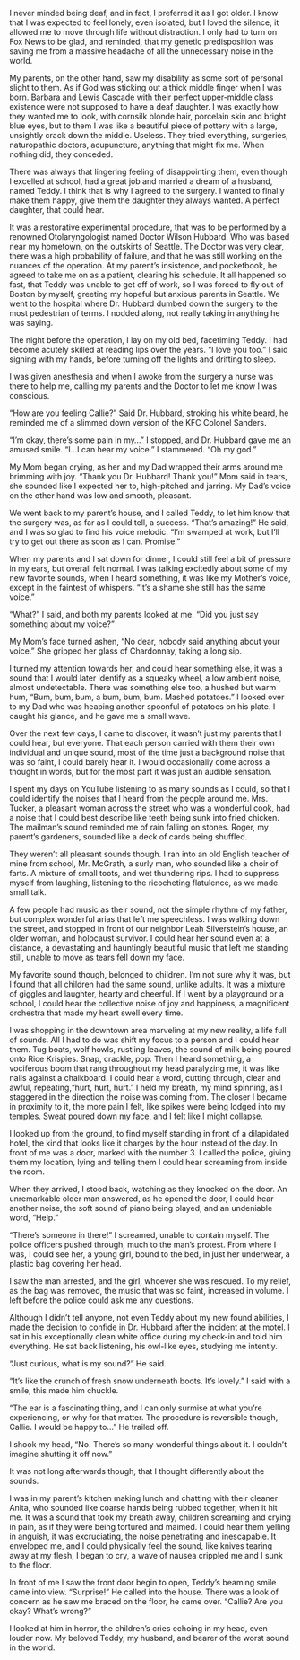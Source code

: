 
I never minded being deaf, and in fact, I preferred it as I got older.  I know that I was expected to feel lonely, even isolated, but I loved the silence, it allowed me to move through life without distraction.  I only had to turn on Fox News to be glad, and reminded, that my genetic predisposition was saving me from a massive headache of all the unnecessary noise in the world. 
 
My parents, on the other hand, saw my disability as some sort of personal slight to them.  As if God was sticking out a thick middle finger when I was born. Barbara and Lewis Cascade with their perfect upper-middle class existence were not supposed to have a deaf daughter.  I was exactly how they wanted me to look, with cornsilk blonde hair, porcelain skin and bright blue eyes, but to them I was like a beautiful piece of pottery with a large, unsightly crack down the middle.  Useless.  They tried everything, surgeries, naturopathic doctors, acupuncture, anything that might fix me.  When nothing did, they conceded.
 
There was always that lingering feeling of disappointing them, even though I excelled at school, had a great job and married a dream of a husband, named Teddy.  I think that is why I agreed to the surgery. I wanted to finally make them happy, give them the daughter they always wanted.  A perfect daughter, that could hear.
 
It was a restorative experimental procedure, that was to be performed by a renowned Otolaryngologist named Doctor Wilson Hubbard.  Who was based near my hometown, on the outskirts of Seattle.   The Doctor was very clear, there was a high probability of failure, and that he was still working on the nuances of the operation.  At my parent’s insistence, and pocketbook, he agreed to take me on as a patient, clearing his schedule.  It all happened so fast, that Teddy was unable to get off of work, so I was forced to fly out of Boston by myself, greeting my hopeful but anxious parents in Seattle.  We went to the hospital where Dr. Hubbard dumbed down the surgery to the most pedestrian of terms.  I nodded along, not really taking in anything he was saying.
 
The night before the operation, I lay on my old bed, facetiming Teddy.  I had become acutely skilled at reading lips over the years.  “I love you too.” I said signing with my hands, before turning off the lights and drifting to sleep.
 
I was given anesthesia and when I awoke from the surgery a nurse was there to help me, calling
my parents and the Doctor to let me know I was conscious.
 
“How are you feeling Callie?”  Said Dr. Hubbard, stroking his white beard, he reminded me of a slimmed down version of the KFC Colonel Sanders.
 
“I’m okay, there’s some pain in my…” I stopped, and Dr. Hubbard gave me an amused smile.  “I…I can hear my voice.” I stammered.  “Oh my god.”
 
  
My Mom began crying, as her and my Dad wrapped their arms around me brimming with joy.  “Thank you Dr. Hubbard! Thank you!” Mom said in tears, she sounded like I expected her to, high-pitched and jarring.  My Dad’s voice on the other hand was low and smooth, pleasant.
 
We went back to my parent’s house, and I called Teddy, to let him know that the surgery was, as far as I could tell, a success.   “That’s amazing!” He said, and I was so glad to find his voice melodic.  “I’m swamped at work, but I’ll try to get out there as soon as I can.  Promise.”
 
When my parents and I sat down for dinner, I could still feel a bit of pressure in my ears, but overall felt normal.  I was talking excitedly about some of my new favorite sounds, when I heard something, it was like my Mother’s voice, except in the faintest of whispers.  “It’s a shame she still has the same voice.”
 
“What?” I said, and both my parents looked at me.  “Did you just say something about my voice?”
 
My Mom’s face turned ashen, “No dear, nobody said anything about your voice.” She gripped her glass of Chardonnay, taking a long sip.
 
I turned my attention towards her, and could hear something else, it was a sound that I would later identify as a squeaky wheel, a low ambient noise, almost undetectable.  There was something else too, a hushed but warm hum, “Bum, bum, bum, a bum, bum, bum.  Mashed potatoes.”  I looked over to my Dad who was heaping another spoonful of potatoes on his plate.  I caught his glance, and he gave me a small wave.
 
Over the next few days, I came to discover, it wasn’t just my parents that I could hear, but everyone.  That each person carried with them their own individual and unique sound, most of the time just a background noise that was so faint, I could barely hear it.  I would occasionally come across a thought in words, but for the most part it was just an audible sensation.
 
I spent my days on YouTube listening to as many sounds as I could, so that I could identify the noises that I heard from the people around me.  Mrs. Tucker, a pleasant woman across the street who was a wonderful cook, had a noise that I could best describe like teeth being sunk into fried chicken.  The mailman’s sound reminded me of rain falling on stones.  Roger, my parent’s gardeners, sounded like a deck of cards being shuffled.
 
 They weren’t all pleasant sounds though.  I ran into an old English teacher of mine from school, Mr. McGrath, a surly man, who sounded like a choir of farts.  A mixture of small toots, and wet thundering rips.  I had to suppress myself from laughing, listening to the ricocheting flatulence, as we made small talk.
  
A few people had music as their sound, not the simple rhythm of my father, but complex wonderful arias that left me speechless.  I was  walking down the street, and stopped in front of our neighbor Leah Silverstein’s house, an older woman, and holocaust survivor.  I could hear her sound even at a distance, a devastating and hauntingly beautiful music that left me standing still, unable to move as tears fell down my face.

My favorite sound though, belonged to children.  I’m not sure why it was, but I found that all children had the same sound, unlike adults.  It was a mixture of giggles and laughter, hearty and cheerful.  If I went by a playground or a school, I could hear the collective noise of joy and happiness, a magnificent orchestra that made my heart swell every time. 
 
I was shopping in the downtown area marveling at my new reality, a life full of sounds.  All I had to do was shift my focus to a person and I could hear them.  Tug boats, wolf howls, rustling leaves, the sound of milk being poured onto Rice Krispies.  Snap, crackle, pop.  Then I heard something, a vociferous boom that rang throughout my head paralyzing me, it was like nails against a chalkboard.  I could hear a word, cutting through, clear and awful, repeating,“hurt, hurt, hurt.” I held my breath, my mind spinning, as I staggered in the direction the noise was coming from.  The closer I became in proximity to it, the more pain I felt, like spikes were being lodged into my temples.  Sweat poured down my face, and I felt like I might collapse.
 
I looked up from the ground, to find myself standing in front of a dilapidated hotel, the kind that looks like it charges by the hour instead of the day.  In front of me was a door, marked with the number 3.  I called the police, giving them my location, lying and telling them I could hear screaming from inside the room.
 
When they arrived, I stood back, watching as they knocked on the door.  An unremarkable older man answered, as he opened the door, I could hear another noise, the soft sound of piano being played, and an undeniable word, “Help.” 
 
“There’s someone in there!” I screamed, unable to contain myself.  The police officers pushed through, much to the man’s protest.  From where I was, I could see her, a young girl, bound to the bed, in just her underwear, a plastic bag covering her head. 
 
I saw the man arrested, and the girl, whoever she was rescued.  To my relief,  as the bag was removed, the music that was so faint, increased in volume.  I left before the police could ask me any questions.
 
Although I didn’t tell anyone, not even Teddy about my new found abilities, I made the decision to confide in Dr. Hubbard after the incident at the motel.  I sat in his exceptionally clean white office during my check-in and told him everything.  He sat back listening, his owl-like eyes, studying me intently.
 
“Just curious, what is my sound?” He said.
 
“It’s like the crunch of fresh snow underneath boots. It’s lovely.” I said with a smile, this made him chuckle.
 
“The ear is a fascinating thing, and I can only surmise at what you’re experiencing, or why for that matter.  The procedure is reversible though, Callie.  I would be happy to…” He trailed off.
 
I shook my head, “No. There’s so many wonderful things about it.   I couldn’t imagine shutting it off now.”
 
It was not long afterwards though, that I thought differently about the sounds.  

 I was in my parent’s kitchen making lunch and chatting with their cleaner Anita, who sounded like coarse hands being rubbed together, when it hit me.  It was a sound that took my breath away, children screaming and crying in pain, as if they were being tortured and maimed.  I could hear them yelling in anguish, it was excruciating, the noise penetrating and inescapable.  It enveloped me, and I could physically feel the sound, like knives tearing away at my flesh, I began to cry, a wave of nausea crippled me and I sunk to the floor. 
 
In front of me I saw the front door begin to open, Teddy’s beaming smile came into view.  “Surprise!” He called into the house.  There was a look of concern as he saw me braced on the floor, he came over.  “Callie?  Are you okay?  What’s wrong?”
 
I looked at him in horror, the children’s cries echoing in my head, even louder now.  My beloved Teddy, my husband, and bearer of the worst sound in the world.